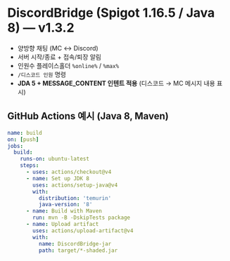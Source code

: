 # DiscordBridge (Spigot 1.16.5 / Java 8) — v1.3.2

- 양방향 채팅 (MC ↔ Discord)
- 서버 시작/종료 + 접속/퇴장 알림
- 인원수 플레이스홀더 `%online%` / `%max%`
- `/디스코드 인원` 명령
- **JDA 5 + MESSAGE_CONTENT 인텐트 적용** (디스코드 → MC 메시지 내용 표시)

## GitHub Actions 예시 (Java 8, Maven)
```yaml
name: build
on: [push]
jobs:
  build:
    runs-on: ubuntu-latest
    steps:
      - uses: actions/checkout@v4
      - name: Set up JDK 8
        uses: actions/setup-java@v4
        with:
          distribution: 'temurin'
          java-version: '8'
      - name: Build with Maven
        run: mvn -B -DskipTests package
      - name: Upload artifact
        uses: actions/upload-artifact@v4
        with:
          name: DiscordBridge-jar
          path: target/*-shaded.jar
```
